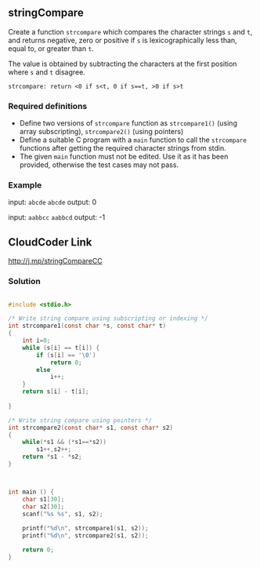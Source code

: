 ## stringCompare

Create a function `strcompare` which compares the character strings `s` and `t`, and returns negative, zero or positive if `s` is lexicographically less than, equal to, or greater than `t`. 

The value is obtained by subtracting the characters at the first position where `s` and `t` disagree. 

	strcompare: return <0 if s<t, 0 if s==t, >0 if s>t 

### Required definitions
- Define two versions of `strcompare` function as `strcompare1()` (using array subscripting), `strcompare2()` (using pointers) 
- Define a suitable C program with a `main` function to call the `strcompare` functions after getting the required character strings from stdin. 
- The given `main` function must not be edited. Use it as it has been provided, otherwise the test cases may not pass. 

### Example

input: `abcde` `abcde`
output:  0

input: `aabbcc` `aabbcd` 
output:  -1



## CloudCoder Link 
http://j.mp/stringCompareCC

### Solution 

```c

#include <stdio.h> 

/* Write string compare using subscripting or indexing */
int strcompare1(const char *s, const char* t) 
{ 
    int i=0;
    while (s[i] == t[i]) {
        if (s[i] == '\0')
            return 0; 
        else
            i++;
    }
    return s[i] - t[i]; 
        
}

/* Write string compare using pointers */
int strcompare2(const char* s1, const char* s2)
{
    while(*s1 && (*s1==*s2))
        s1++,s2++;
    return *s1 - *s2;
}



int main () { 
    char s1[30]; 
    char s2[30]; 
    scanf("%s %s", s1, s2);
    
    printf("%d\n", strcompare1(s1, s2)); 
    printf("%d\n", strcompare2(s1, s2)); 

    return 0;
}

```
<!--stackedit_data:
eyJoaXN0b3J5IjpbODkwMjA1ODYyLC0xNjE0NTMyMTcxXX0=
-->